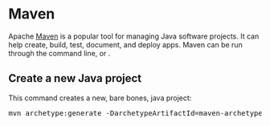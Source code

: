 # Maven

Apache [Maven](https://maven.apache.org/guides/getting-started/maven-in-five-minutes.html) is a popular tool for managing Java software projects. It can help create, build, test, document, and deploy apps. Maven can be run through the command line, or .

## Create a new Java project

This command creates a new, bare bones, java project:

<pre>
mvn archetype:generate -DarchetypeArtifactId=maven-archetype-quickstart
</pre>
